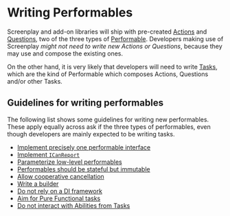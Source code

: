 # Writing Performables

Screenplay and add-on libraries will ship with pre-created [Actions] and [Questions], two of the three types of [Performable].
Developers making use of Screenplay _might not need to write new Actions or Questions_, because they may use and compose the existing ones.

On the other hand, it is very likely that developers will need to write [Tasks], which are the kind of Performable which composes Actions, Questions and/or other Tasks.

[Actions]: ../../glossary/Action.md
[Questions]: ../../glossary/Question.md
[Performable]: ../../glossary/Performable.md
[Tasks]: ../../glossary/Task.md

## Guidelines for writing performables

The following list shows some guidelines for writing new performables.
These apply equally across ask if the three types of performables, even though developers are mainly expected to be writing tasks.

* [Implement precisely one performable interface]
* [Implement `ICanReport`]
* [Parameterize low-level performables]
* [Performables should be stateful but immutable]
* [Allow cooperative cancellation]
* [Write a builder]
* [Do not rely on a DI framework]
* [Aim for Pure Functional tasks]
* [Do not interact with Abilities from Tasks]

[Implement precisely one performable interface]: ImplementOnePerformableInterface.md
[Implement `ICanReport`]: ImplementICanReport.md
[Parameterize low-level performables]: ParameterizeLowLevelPerformables.md
[Performables should be stateful but immutable]: StatefulButImmutable.md
[Allow cooperative cancellation]: AllowCooperativeCancellation.md
[Write a builder]: WriteABuilder.md
[Do not rely on a DI framework]: DoNotUseDiFrameworks.md
[Aim for Pure Functional tasks]: PureFunctionalTasks.md
[Do not interact with Abilities from Tasks]: TasksDoNotUseAbilities.md